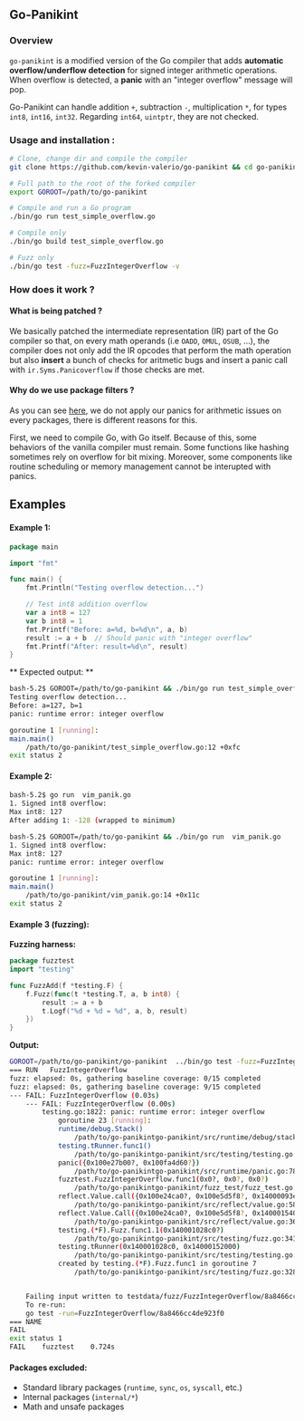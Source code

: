 ## Go-Panikint 

### Overview

`go-panikint` is a modified version of the Go compiler that adds **automatic overflow/underflow detection** for signed integer arithmetic operations. When overflow is detected, a **panic** with an "integer overflow" message will pop. 

Go-Panikint can handle addition `+`, subtraction `-`, multiplication `*`, for types `int8`, `int16`, `int32`. Regarding `int64`, `uintptr`, they are not checked.

### Usage and installation :
```bash
# Clone, change dir and compile the compiler
git clone https://github.com/kevin-valerio/go-panikint && cd go-panikint/src && ./make.bash

# Full path to the root of the forked compiler
export GOROOT=/path/to/go-panikint

# Compile and run a Go program
./bin/go run test_simple_overflow.go

# Compile only
./bin/go build test_simple_overflow.go

# Fuzz only
./bin/go test -fuzz=FuzzIntegerOverflow -v
```


### How does it work ?
#### What is being patched ?
We basically patched the intermediate representation (IR) part of the Go compiler so that, on every math operands (i.e `OADD`, `OMUL`, `OSUB`, ...), the compiler does not only add the IR opcodes that perform the math operation but also **insert** a bunch of checks for aritmetic bugs and insert a panic call with `ir.Syms.Panicoverflow` if those checks are met. 

#### Why do we use package filters ?
As you can see [here](https://github.com/kevin-valerio/go-panikint/blob/0d6340a37c6cc7a3e44c556f8df42e8ec9d1efc8/src/cmd/compile/internal/ssagen/ssa.go#L5258-L5270), we do not apply our panics for arithmetic issues on every packages, there is different reasons for this.

First, we need to compile Go, with Go itself. Because of this, some behaviors of the vanilla compiler must remain. Some functions like hashing sometimes rely on overflow for bit mixing. Moreover, some components like routine scheduling or memory management cannot be interupted with panics. 

## Examples

#### Example 1:

```go
package main

import "fmt"

func main() {
	fmt.Println("Testing overflow detection...")

	// Test int8 addition overflow
	var a int8 = 127
	var b int8 = 1
	fmt.Printf("Before: a=%d, b=%d\n", a, b)
	result := a + b  // Should panic with "integer overflow"
	fmt.Printf("After: result=%d\n", result)
}
```

** Expected output: **

```bash
bash-5.2$ GOROOT=/path/to/go-panikint && ./bin/go run test_simple_overflow.go
Testing overflow detection...
Before: a=127, b=1
panic: runtime error: integer overflow

goroutine 1 [running]:
main.main()
	/path/to/go-panikint/test_simple_overflow.go:12 +0xfc
exit status 2
```

#### Example 2:

```bash
bash-5.2$ go run  vim_panik.go
1. Signed int8 overflow:
Max int8: 127
After adding 1: -128 (wrapped to minimum)

bash-5.2$ GOROOT=/path/to/go-panikint && ./bin/go run  vim_panik.go
1. Signed int8 overflow:
Max int8: 127
panic: runtime error: integer overflow

goroutine 1 [running]:
main.main()
	/path/to/go-panikint/vim_panik.go:14 +0x11c
exit status 2
```

#### Example 3 (fuzzing):
**Fuzzing harness:**
```go
package fuzztest
import "testing"

func FuzzAdd(f *testing.F) {
	f.Fuzz(func(t *testing.T, a, b int8) {
		result := a + b
		t.Logf("%d + %d = %d", a, b, result)
	})
}
```

**Output:**
```bash
GOROOT=/path/to/go-panikint/go-panikint  ../bin/go test -fuzz=FuzzIntegerOverflow -v
=== RUN   FuzzIntegerOverflow
fuzz: elapsed: 0s, gathering baseline coverage: 0/15 completed
fuzz: elapsed: 0s, gathering baseline coverage: 9/15 completed
--- FAIL: FuzzIntegerOverflow (0.03s)
    --- FAIL: FuzzIntegerOverflow (0.00s)
        testing.go:1822: panic: runtime error: integer overflow
            goroutine 23 [running]:
            runtime/debug.Stack()
            	/path/to/go-panikintgo-panikint/src/runtime/debug/stack.go:26 +0xc4
            testing.tRunner.func1()
            	/path/to/go-panikintgo-panikint/src/testing/testing.go:1822 +0x220
            panic({0x100e27b00?, 0x100fa4d60?})
            	/path/to/go-panikintgo-panikint/src/runtime/panic.go:783 +0x120
            fuzztest.FuzzIntegerOverflow.func1(0x0?, 0x0?, 0x0?)
            	/path/to/go-panikintgo-panikint/fuzz_test/fuzz_test.go:10 +0xf8
            reflect.Value.call({0x100e24ca0?, 0x100e5d5f8?, 0x14000093e28?}, {0x100dba042, 0x4}, {0x1400012a180, 0x3, 0x0?})
            	/path/to/go-panikintgo-panikint/src/reflect/value.go:581 +0x960
            reflect.Value.Call({0x100e24ca0?, 0x100e5d5f8?, 0x14000154000?}, {0x1400012a180?, 0x100e5ce40?, 0x100d2abf3?})
            	/path/to/go-panikintgo-panikint/src/reflect/value.go:365 +0x94
            testing.(*F).Fuzz.func1.1(0x140001028c0?)
            	/path/to/go-panikintgo-panikint/src/testing/fuzz.go:341 +0x258
            testing.tRunner(0x140001028c0, 0x14000152000)
            	/path/to/go-panikintgo-panikint/src/testing/testing.go:1931 +0xc8
            created by testing.(*F).Fuzz.func1 in goroutine 7
            	/path/to/go-panikintgo-panikint/src/testing/fuzz.go:328 +0x4a4


    Failing input written to testdata/fuzz/FuzzIntegerOverflow/8a8466cc4de923f0
    To re-run:
    go test -run=FuzzIntegerOverflow/8a8466cc4de923f0
=== NAME
FAIL
exit status 1
FAIL	fuzztest	0.724s
``` 


#### Packages excluded:
- Standard library packages (`runtime`, `sync`, `os`, `syscall`, etc.)
- Internal packages (`internal/*`)
- Math and unsafe packages

